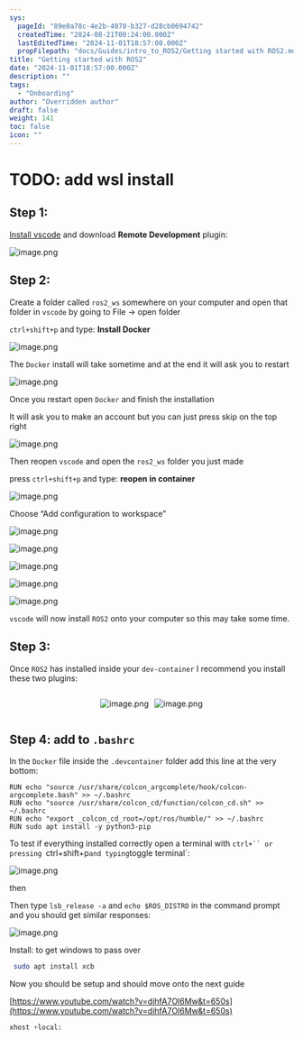 ```yaml
---
sys:
  pageId: "89e0a78c-4e2b-4070-b327-d28cb0694742"
  createdTime: "2024-08-21T00:24:00.000Z"
  lastEditedTime: "2024-11-01T18:57:00.000Z"
  propFilepath: "docs/Guides/intro_to_ROS2/Getting started with ROS2.md"
title: "Getting started with ROS2"
date: "2024-11-01T18:57:00.000Z"
description: ""
tags:
  - "Onboarding"
author: "Overridden author"
draft: false
weight: 141
toc: false
icon: ""
---
```


# TODO: add wsl install

## Step 1:

[Install vscode](https://code.visualstudio.com/download) and download **Remote Development** plugin:

![image.png](https://prod-files-secure.s3.us-west-2.amazonaws.com/d518164a-d88e-44d1-a4ee-3adb3bd8bce0/efb52993-1881-4a40-b95e-6f020334f022/image.png?X-Amz-Algorithm=AWS4-HMAC-SHA256&X-Amz-Content-Sha256=UNSIGNED-PAYLOAD&X-Amz-Credential=ASIAZI2LB466563P4Z7D%2F20250210%2Fus-west-2%2Fs3%2Faws4_request&X-Amz-Date=20250210T131546Z&X-Amz-Expires=3600&X-Amz-Security-Token=IQoJb3JpZ2luX2VjEKP%2F%2F%2F%2F%2F%2F%2F%2F%2F%2FwEaCXVzLXdlc3QtMiJIMEYCIQCRQdSMDBC4Nu410a6sgyPrilA8mx1frc6H7rqtchx%2BdAIhALJG9ahwHPgLXqdYj1L3P9D6P5aTSTTwYNmaik80vU1mKogECLz%2F%2F%2F%2F%2F%2F%2F%2F%2F%2FwEQABoMNjM3NDIzMTgzODA1Igzn4e4wOZAIEniIlqAq3AOzC92KS2qwJOJ6IVtKD0xQGTM25sfarXm54QwzR4AUqjDfUFF0k8WlOCTO4iAV8C6tG16U4hWx83ANsc7wb%2F0ZuG2jLdKV534vwIfZikKAeUvPAg7u4Rz%2FF%2FTxkeOYEC8K3M%2FKLK0W1Un%2Fiy2Zqss1%2FwrtKqsX8ZWNFcvIMUyt%2BTNgxWQzR04%2FfEopLvnXh7u3RL0Hje4DImjb9RC37B%2BloIf2lfviVz%2FUZ1AQm8HL4nx%2FVi81uTw7ium9IcEA3XewSvOC4smJszG7jitNNG3FQpW%2FKD9iYlHW6ip%2FQ2AN3KoOOhaY7FEC6PbOp75aa5dYXBFfVlC4tX5lQBemSHfThZW90MfWcBu9aLOFZU9lEhsmLXjasqkWVromeiB%2BCOiCM0w7HfLnKHfpIFrO5%2Fkbni6jmiJfzVqxY9B7D6QYzdeqqEmAJrXZ01DgWP2OAJp5PAVg594cL6IN8bYQtKGRjiSDuk85BOWg%2Bt%2Bnq4Kt8Okfcv9lrPUFPieqxPz5UnxUdp5JQVJ8QOYuR01U%2FEMk%2Fr9uuh32P1lVXZLR3k3V%2Fmow%2FEJmVh0KJZ4DxvN1mq%2B4bQYxN4wFEVL%2BIiTiW%2B0CKSrCaXHZb8jUMIa7qyTWEE2AVPpHnIznoQSkfjDCrae9BjqkATWFWGRrxNsGvRPgs7M3MzsiFJTyU%2FmnruK87lb8rvDn%2F0F6GiDDgYcLVtO5F67IcmCs5b%2B2g3YFq09lN1dLgwUItWnCEFFQ%2FQvSaw%2Fo3nkbpP273qMwiHuJ0SOyv42bJWFUJxjBij4kG%2BAe6PzcFl%2B5YK7JQbKMo7wtudrvDj4LxfJdjO8HapsaSfI1whyh129xve3fJVfABxOdm8eiTiYkPEUT&X-Amz-Signature=e611e25a3c374d8577668297ed72e5f15a01879a02f576dfe4fb524efced17f7&X-Amz-SignedHeaders=host&x-id=GetObject)

## Step 2:

Create a folder called `ros2_ws` somewhere on your computer and open that folder in `vscode` by going to File → open folder 

`ctrl+shift+p` and type: **Install Docker**

![image.png](https://prod-files-secure.s3.us-west-2.amazonaws.com/d518164a-d88e-44d1-a4ee-3adb3bd8bce0/2269dc0e-1cd5-47ff-bceb-c04ad9b2eab0/image.png?X-Amz-Algorithm=AWS4-HMAC-SHA256&X-Amz-Content-Sha256=UNSIGNED-PAYLOAD&X-Amz-Credential=ASIAZI2LB466563P4Z7D%2F20250210%2Fus-west-2%2Fs3%2Faws4_request&X-Amz-Date=20250210T131546Z&X-Amz-Expires=3600&X-Amz-Security-Token=IQoJb3JpZ2luX2VjEKP%2F%2F%2F%2F%2F%2F%2F%2F%2F%2FwEaCXVzLXdlc3QtMiJIMEYCIQCRQdSMDBC4Nu410a6sgyPrilA8mx1frc6H7rqtchx%2BdAIhALJG9ahwHPgLXqdYj1L3P9D6P5aTSTTwYNmaik80vU1mKogECLz%2F%2F%2F%2F%2F%2F%2F%2F%2F%2FwEQABoMNjM3NDIzMTgzODA1Igzn4e4wOZAIEniIlqAq3AOzC92KS2qwJOJ6IVtKD0xQGTM25sfarXm54QwzR4AUqjDfUFF0k8WlOCTO4iAV8C6tG16U4hWx83ANsc7wb%2F0ZuG2jLdKV534vwIfZikKAeUvPAg7u4Rz%2FF%2FTxkeOYEC8K3M%2FKLK0W1Un%2Fiy2Zqss1%2FwrtKqsX8ZWNFcvIMUyt%2BTNgxWQzR04%2FfEopLvnXh7u3RL0Hje4DImjb9RC37B%2BloIf2lfviVz%2FUZ1AQm8HL4nx%2FVi81uTw7ium9IcEA3XewSvOC4smJszG7jitNNG3FQpW%2FKD9iYlHW6ip%2FQ2AN3KoOOhaY7FEC6PbOp75aa5dYXBFfVlC4tX5lQBemSHfThZW90MfWcBu9aLOFZU9lEhsmLXjasqkWVromeiB%2BCOiCM0w7HfLnKHfpIFrO5%2Fkbni6jmiJfzVqxY9B7D6QYzdeqqEmAJrXZ01DgWP2OAJp5PAVg594cL6IN8bYQtKGRjiSDuk85BOWg%2Bt%2Bnq4Kt8Okfcv9lrPUFPieqxPz5UnxUdp5JQVJ8QOYuR01U%2FEMk%2Fr9uuh32P1lVXZLR3k3V%2Fmow%2FEJmVh0KJZ4DxvN1mq%2B4bQYxN4wFEVL%2BIiTiW%2B0CKSrCaXHZb8jUMIa7qyTWEE2AVPpHnIznoQSkfjDCrae9BjqkATWFWGRrxNsGvRPgs7M3MzsiFJTyU%2FmnruK87lb8rvDn%2F0F6GiDDgYcLVtO5F67IcmCs5b%2B2g3YFq09lN1dLgwUItWnCEFFQ%2FQvSaw%2Fo3nkbpP273qMwiHuJ0SOyv42bJWFUJxjBij4kG%2BAe6PzcFl%2B5YK7JQbKMo7wtudrvDj4LxfJdjO8HapsaSfI1whyh129xve3fJVfABxOdm8eiTiYkPEUT&X-Amz-Signature=0c16b83fa7b52ecd8fffe886916a4df6c2754b3f66dd9cc648550ec8a8175cc8&X-Amz-SignedHeaders=host&x-id=GetObject)

The `Docker` install will take sometime and at the end it will ask you to restart

![image.png](https://prod-files-secure.s3.us-west-2.amazonaws.com/d518164a-d88e-44d1-a4ee-3adb3bd8bce0/ed233f78-be33-4b1f-b89c-9c346c0e961e/image.png?X-Amz-Algorithm=AWS4-HMAC-SHA256&X-Amz-Content-Sha256=UNSIGNED-PAYLOAD&X-Amz-Credential=ASIAZI2LB466563P4Z7D%2F20250210%2Fus-west-2%2Fs3%2Faws4_request&X-Amz-Date=20250210T131546Z&X-Amz-Expires=3600&X-Amz-Security-Token=IQoJb3JpZ2luX2VjEKP%2F%2F%2F%2F%2F%2F%2F%2F%2F%2FwEaCXVzLXdlc3QtMiJIMEYCIQCRQdSMDBC4Nu410a6sgyPrilA8mx1frc6H7rqtchx%2BdAIhALJG9ahwHPgLXqdYj1L3P9D6P5aTSTTwYNmaik80vU1mKogECLz%2F%2F%2F%2F%2F%2F%2F%2F%2F%2FwEQABoMNjM3NDIzMTgzODA1Igzn4e4wOZAIEniIlqAq3AOzC92KS2qwJOJ6IVtKD0xQGTM25sfarXm54QwzR4AUqjDfUFF0k8WlOCTO4iAV8C6tG16U4hWx83ANsc7wb%2F0ZuG2jLdKV534vwIfZikKAeUvPAg7u4Rz%2FF%2FTxkeOYEC8K3M%2FKLK0W1Un%2Fiy2Zqss1%2FwrtKqsX8ZWNFcvIMUyt%2BTNgxWQzR04%2FfEopLvnXh7u3RL0Hje4DImjb9RC37B%2BloIf2lfviVz%2FUZ1AQm8HL4nx%2FVi81uTw7ium9IcEA3XewSvOC4smJszG7jitNNG3FQpW%2FKD9iYlHW6ip%2FQ2AN3KoOOhaY7FEC6PbOp75aa5dYXBFfVlC4tX5lQBemSHfThZW90MfWcBu9aLOFZU9lEhsmLXjasqkWVromeiB%2BCOiCM0w7HfLnKHfpIFrO5%2Fkbni6jmiJfzVqxY9B7D6QYzdeqqEmAJrXZ01DgWP2OAJp5PAVg594cL6IN8bYQtKGRjiSDuk85BOWg%2Bt%2Bnq4Kt8Okfcv9lrPUFPieqxPz5UnxUdp5JQVJ8QOYuR01U%2FEMk%2Fr9uuh32P1lVXZLR3k3V%2Fmow%2FEJmVh0KJZ4DxvN1mq%2B4bQYxN4wFEVL%2BIiTiW%2B0CKSrCaXHZb8jUMIa7qyTWEE2AVPpHnIznoQSkfjDCrae9BjqkATWFWGRrxNsGvRPgs7M3MzsiFJTyU%2FmnruK87lb8rvDn%2F0F6GiDDgYcLVtO5F67IcmCs5b%2B2g3YFq09lN1dLgwUItWnCEFFQ%2FQvSaw%2Fo3nkbpP273qMwiHuJ0SOyv42bJWFUJxjBij4kG%2BAe6PzcFl%2B5YK7JQbKMo7wtudrvDj4LxfJdjO8HapsaSfI1whyh129xve3fJVfABxOdm8eiTiYkPEUT&X-Amz-Signature=01f7f0738744482876f669cf0f7ab8ad6382487e5ac0e7a18111e8cd7f3ab6b2&X-Amz-SignedHeaders=host&x-id=GetObject)

Once you restart open `Docker` and finish the installation

It will ask you to make an account but you can just press skip on the top right

![image.png](https://prod-files-secure.s3.us-west-2.amazonaws.com/d518164a-d88e-44d1-a4ee-3adb3bd8bce0/21010ad9-1659-4fd9-9f59-9932a09b2a3d/image.png?X-Amz-Algorithm=AWS4-HMAC-SHA256&X-Amz-Content-Sha256=UNSIGNED-PAYLOAD&X-Amz-Credential=ASIAZI2LB466563P4Z7D%2F20250210%2Fus-west-2%2Fs3%2Faws4_request&X-Amz-Date=20250210T131546Z&X-Amz-Expires=3600&X-Amz-Security-Token=IQoJb3JpZ2luX2VjEKP%2F%2F%2F%2F%2F%2F%2F%2F%2F%2FwEaCXVzLXdlc3QtMiJIMEYCIQCRQdSMDBC4Nu410a6sgyPrilA8mx1frc6H7rqtchx%2BdAIhALJG9ahwHPgLXqdYj1L3P9D6P5aTSTTwYNmaik80vU1mKogECLz%2F%2F%2F%2F%2F%2F%2F%2F%2F%2FwEQABoMNjM3NDIzMTgzODA1Igzn4e4wOZAIEniIlqAq3AOzC92KS2qwJOJ6IVtKD0xQGTM25sfarXm54QwzR4AUqjDfUFF0k8WlOCTO4iAV8C6tG16U4hWx83ANsc7wb%2F0ZuG2jLdKV534vwIfZikKAeUvPAg7u4Rz%2FF%2FTxkeOYEC8K3M%2FKLK0W1Un%2Fiy2Zqss1%2FwrtKqsX8ZWNFcvIMUyt%2BTNgxWQzR04%2FfEopLvnXh7u3RL0Hje4DImjb9RC37B%2BloIf2lfviVz%2FUZ1AQm8HL4nx%2FVi81uTw7ium9IcEA3XewSvOC4smJszG7jitNNG3FQpW%2FKD9iYlHW6ip%2FQ2AN3KoOOhaY7FEC6PbOp75aa5dYXBFfVlC4tX5lQBemSHfThZW90MfWcBu9aLOFZU9lEhsmLXjasqkWVromeiB%2BCOiCM0w7HfLnKHfpIFrO5%2Fkbni6jmiJfzVqxY9B7D6QYzdeqqEmAJrXZ01DgWP2OAJp5PAVg594cL6IN8bYQtKGRjiSDuk85BOWg%2Bt%2Bnq4Kt8Okfcv9lrPUFPieqxPz5UnxUdp5JQVJ8QOYuR01U%2FEMk%2Fr9uuh32P1lVXZLR3k3V%2Fmow%2FEJmVh0KJZ4DxvN1mq%2B4bQYxN4wFEVL%2BIiTiW%2B0CKSrCaXHZb8jUMIa7qyTWEE2AVPpHnIznoQSkfjDCrae9BjqkATWFWGRrxNsGvRPgs7M3MzsiFJTyU%2FmnruK87lb8rvDn%2F0F6GiDDgYcLVtO5F67IcmCs5b%2B2g3YFq09lN1dLgwUItWnCEFFQ%2FQvSaw%2Fo3nkbpP273qMwiHuJ0SOyv42bJWFUJxjBij4kG%2BAe6PzcFl%2B5YK7JQbKMo7wtudrvDj4LxfJdjO8HapsaSfI1whyh129xve3fJVfABxOdm8eiTiYkPEUT&X-Amz-Signature=6d9a82d9a826a6b0b5858402a402f0cb804ae9470d9fce8f118d0c9e60bbe649&X-Amz-SignedHeaders=host&x-id=GetObject)

Then reopen `vscode` and open the `ros2_ws` folder you just made

press `ctrl+shift+p` and type: **reopen in container**

![image.png](https://prod-files-secure.s3.us-west-2.amazonaws.com/d518164a-d88e-44d1-a4ee-3adb3bd8bce0/4e93b8c2-41ad-488c-8095-c74205196118/image.png?X-Amz-Algorithm=AWS4-HMAC-SHA256&X-Amz-Content-Sha256=UNSIGNED-PAYLOAD&X-Amz-Credential=ASIAZI2LB466563P4Z7D%2F20250210%2Fus-west-2%2Fs3%2Faws4_request&X-Amz-Date=20250210T131546Z&X-Amz-Expires=3600&X-Amz-Security-Token=IQoJb3JpZ2luX2VjEKP%2F%2F%2F%2F%2F%2F%2F%2F%2F%2FwEaCXVzLXdlc3QtMiJIMEYCIQCRQdSMDBC4Nu410a6sgyPrilA8mx1frc6H7rqtchx%2BdAIhALJG9ahwHPgLXqdYj1L3P9D6P5aTSTTwYNmaik80vU1mKogECLz%2F%2F%2F%2F%2F%2F%2F%2F%2F%2FwEQABoMNjM3NDIzMTgzODA1Igzn4e4wOZAIEniIlqAq3AOzC92KS2qwJOJ6IVtKD0xQGTM25sfarXm54QwzR4AUqjDfUFF0k8WlOCTO4iAV8C6tG16U4hWx83ANsc7wb%2F0ZuG2jLdKV534vwIfZikKAeUvPAg7u4Rz%2FF%2FTxkeOYEC8K3M%2FKLK0W1Un%2Fiy2Zqss1%2FwrtKqsX8ZWNFcvIMUyt%2BTNgxWQzR04%2FfEopLvnXh7u3RL0Hje4DImjb9RC37B%2BloIf2lfviVz%2FUZ1AQm8HL4nx%2FVi81uTw7ium9IcEA3XewSvOC4smJszG7jitNNG3FQpW%2FKD9iYlHW6ip%2FQ2AN3KoOOhaY7FEC6PbOp75aa5dYXBFfVlC4tX5lQBemSHfThZW90MfWcBu9aLOFZU9lEhsmLXjasqkWVromeiB%2BCOiCM0w7HfLnKHfpIFrO5%2Fkbni6jmiJfzVqxY9B7D6QYzdeqqEmAJrXZ01DgWP2OAJp5PAVg594cL6IN8bYQtKGRjiSDuk85BOWg%2Bt%2Bnq4Kt8Okfcv9lrPUFPieqxPz5UnxUdp5JQVJ8QOYuR01U%2FEMk%2Fr9uuh32P1lVXZLR3k3V%2Fmow%2FEJmVh0KJZ4DxvN1mq%2B4bQYxN4wFEVL%2BIiTiW%2B0CKSrCaXHZb8jUMIa7qyTWEE2AVPpHnIznoQSkfjDCrae9BjqkATWFWGRrxNsGvRPgs7M3MzsiFJTyU%2FmnruK87lb8rvDn%2F0F6GiDDgYcLVtO5F67IcmCs5b%2B2g3YFq09lN1dLgwUItWnCEFFQ%2FQvSaw%2Fo3nkbpP273qMwiHuJ0SOyv42bJWFUJxjBij4kG%2BAe6PzcFl%2B5YK7JQbKMo7wtudrvDj4LxfJdjO8HapsaSfI1whyh129xve3fJVfABxOdm8eiTiYkPEUT&X-Amz-Signature=28c68a6f866b470fc60e6e0b40a4d30484ab65d58b35b21d5ba89ad8609e7209&X-Amz-SignedHeaders=host&x-id=GetObject)

Choose “Add configuration to workspace”

![image.png](https://prod-files-secure.s3.us-west-2.amazonaws.com/d518164a-d88e-44d1-a4ee-3adb3bd8bce0/9560b282-5060-4989-ba37-97e7b2c22476/image.png?X-Amz-Algorithm=AWS4-HMAC-SHA256&X-Amz-Content-Sha256=UNSIGNED-PAYLOAD&X-Amz-Credential=ASIAZI2LB466563P4Z7D%2F20250210%2Fus-west-2%2Fs3%2Faws4_request&X-Amz-Date=20250210T131546Z&X-Amz-Expires=3600&X-Amz-Security-Token=IQoJb3JpZ2luX2VjEKP%2F%2F%2F%2F%2F%2F%2F%2F%2F%2FwEaCXVzLXdlc3QtMiJIMEYCIQCRQdSMDBC4Nu410a6sgyPrilA8mx1frc6H7rqtchx%2BdAIhALJG9ahwHPgLXqdYj1L3P9D6P5aTSTTwYNmaik80vU1mKogECLz%2F%2F%2F%2F%2F%2F%2F%2F%2F%2FwEQABoMNjM3NDIzMTgzODA1Igzn4e4wOZAIEniIlqAq3AOzC92KS2qwJOJ6IVtKD0xQGTM25sfarXm54QwzR4AUqjDfUFF0k8WlOCTO4iAV8C6tG16U4hWx83ANsc7wb%2F0ZuG2jLdKV534vwIfZikKAeUvPAg7u4Rz%2FF%2FTxkeOYEC8K3M%2FKLK0W1Un%2Fiy2Zqss1%2FwrtKqsX8ZWNFcvIMUyt%2BTNgxWQzR04%2FfEopLvnXh7u3RL0Hje4DImjb9RC37B%2BloIf2lfviVz%2FUZ1AQm8HL4nx%2FVi81uTw7ium9IcEA3XewSvOC4smJszG7jitNNG3FQpW%2FKD9iYlHW6ip%2FQ2AN3KoOOhaY7FEC6PbOp75aa5dYXBFfVlC4tX5lQBemSHfThZW90MfWcBu9aLOFZU9lEhsmLXjasqkWVromeiB%2BCOiCM0w7HfLnKHfpIFrO5%2Fkbni6jmiJfzVqxY9B7D6QYzdeqqEmAJrXZ01DgWP2OAJp5PAVg594cL6IN8bYQtKGRjiSDuk85BOWg%2Bt%2Bnq4Kt8Okfcv9lrPUFPieqxPz5UnxUdp5JQVJ8QOYuR01U%2FEMk%2Fr9uuh32P1lVXZLR3k3V%2Fmow%2FEJmVh0KJZ4DxvN1mq%2B4bQYxN4wFEVL%2BIiTiW%2B0CKSrCaXHZb8jUMIa7qyTWEE2AVPpHnIznoQSkfjDCrae9BjqkATWFWGRrxNsGvRPgs7M3MzsiFJTyU%2FmnruK87lb8rvDn%2F0F6GiDDgYcLVtO5F67IcmCs5b%2B2g3YFq09lN1dLgwUItWnCEFFQ%2FQvSaw%2Fo3nkbpP273qMwiHuJ0SOyv42bJWFUJxjBij4kG%2BAe6PzcFl%2B5YK7JQbKMo7wtudrvDj4LxfJdjO8HapsaSfI1whyh129xve3fJVfABxOdm8eiTiYkPEUT&X-Amz-Signature=67bfa494ca41710ed490c58552f4bd5ac8e1232b031dfa4777e542735dfdd2a0&X-Amz-SignedHeaders=host&x-id=GetObject)

![image.png](https://prod-files-secure.s3.us-west-2.amazonaws.com/d518164a-d88e-44d1-a4ee-3adb3bd8bce0/2ee63f81-886b-48e8-a553-dc6e5eac99e4/image.png?X-Amz-Algorithm=AWS4-HMAC-SHA256&X-Amz-Content-Sha256=UNSIGNED-PAYLOAD&X-Amz-Credential=ASIAZI2LB466563P4Z7D%2F20250210%2Fus-west-2%2Fs3%2Faws4_request&X-Amz-Date=20250210T131546Z&X-Amz-Expires=3600&X-Amz-Security-Token=IQoJb3JpZ2luX2VjEKP%2F%2F%2F%2F%2F%2F%2F%2F%2F%2FwEaCXVzLXdlc3QtMiJIMEYCIQCRQdSMDBC4Nu410a6sgyPrilA8mx1frc6H7rqtchx%2BdAIhALJG9ahwHPgLXqdYj1L3P9D6P5aTSTTwYNmaik80vU1mKogECLz%2F%2F%2F%2F%2F%2F%2F%2F%2F%2FwEQABoMNjM3NDIzMTgzODA1Igzn4e4wOZAIEniIlqAq3AOzC92KS2qwJOJ6IVtKD0xQGTM25sfarXm54QwzR4AUqjDfUFF0k8WlOCTO4iAV8C6tG16U4hWx83ANsc7wb%2F0ZuG2jLdKV534vwIfZikKAeUvPAg7u4Rz%2FF%2FTxkeOYEC8K3M%2FKLK0W1Un%2Fiy2Zqss1%2FwrtKqsX8ZWNFcvIMUyt%2BTNgxWQzR04%2FfEopLvnXh7u3RL0Hje4DImjb9RC37B%2BloIf2lfviVz%2FUZ1AQm8HL4nx%2FVi81uTw7ium9IcEA3XewSvOC4smJszG7jitNNG3FQpW%2FKD9iYlHW6ip%2FQ2AN3KoOOhaY7FEC6PbOp75aa5dYXBFfVlC4tX5lQBemSHfThZW90MfWcBu9aLOFZU9lEhsmLXjasqkWVromeiB%2BCOiCM0w7HfLnKHfpIFrO5%2Fkbni6jmiJfzVqxY9B7D6QYzdeqqEmAJrXZ01DgWP2OAJp5PAVg594cL6IN8bYQtKGRjiSDuk85BOWg%2Bt%2Bnq4Kt8Okfcv9lrPUFPieqxPz5UnxUdp5JQVJ8QOYuR01U%2FEMk%2Fr9uuh32P1lVXZLR3k3V%2Fmow%2FEJmVh0KJZ4DxvN1mq%2B4bQYxN4wFEVL%2BIiTiW%2B0CKSrCaXHZb8jUMIa7qyTWEE2AVPpHnIznoQSkfjDCrae9BjqkATWFWGRrxNsGvRPgs7M3MzsiFJTyU%2FmnruK87lb8rvDn%2F0F6GiDDgYcLVtO5F67IcmCs5b%2B2g3YFq09lN1dLgwUItWnCEFFQ%2FQvSaw%2Fo3nkbpP273qMwiHuJ0SOyv42bJWFUJxjBij4kG%2BAe6PzcFl%2B5YK7JQbKMo7wtudrvDj4LxfJdjO8HapsaSfI1whyh129xve3fJVfABxOdm8eiTiYkPEUT&X-Amz-Signature=5ba6980fcb28afb5dc529e43376aa62a059e6429016c7eeff084fa759e7722e1&X-Amz-SignedHeaders=host&x-id=GetObject)

![image.png](https://prod-files-secure.s3.us-west-2.amazonaws.com/d518164a-d88e-44d1-a4ee-3adb3bd8bce0/ae1580b2-b048-407e-aed9-b584224a7a04/image.png?X-Amz-Algorithm=AWS4-HMAC-SHA256&X-Amz-Content-Sha256=UNSIGNED-PAYLOAD&X-Amz-Credential=ASIAZI2LB466563P4Z7D%2F20250210%2Fus-west-2%2Fs3%2Faws4_request&X-Amz-Date=20250210T131546Z&X-Amz-Expires=3600&X-Amz-Security-Token=IQoJb3JpZ2luX2VjEKP%2F%2F%2F%2F%2F%2F%2F%2F%2F%2FwEaCXVzLXdlc3QtMiJIMEYCIQCRQdSMDBC4Nu410a6sgyPrilA8mx1frc6H7rqtchx%2BdAIhALJG9ahwHPgLXqdYj1L3P9D6P5aTSTTwYNmaik80vU1mKogECLz%2F%2F%2F%2F%2F%2F%2F%2F%2F%2FwEQABoMNjM3NDIzMTgzODA1Igzn4e4wOZAIEniIlqAq3AOzC92KS2qwJOJ6IVtKD0xQGTM25sfarXm54QwzR4AUqjDfUFF0k8WlOCTO4iAV8C6tG16U4hWx83ANsc7wb%2F0ZuG2jLdKV534vwIfZikKAeUvPAg7u4Rz%2FF%2FTxkeOYEC8K3M%2FKLK0W1Un%2Fiy2Zqss1%2FwrtKqsX8ZWNFcvIMUyt%2BTNgxWQzR04%2FfEopLvnXh7u3RL0Hje4DImjb9RC37B%2BloIf2lfviVz%2FUZ1AQm8HL4nx%2FVi81uTw7ium9IcEA3XewSvOC4smJszG7jitNNG3FQpW%2FKD9iYlHW6ip%2FQ2AN3KoOOhaY7FEC6PbOp75aa5dYXBFfVlC4tX5lQBemSHfThZW90MfWcBu9aLOFZU9lEhsmLXjasqkWVromeiB%2BCOiCM0w7HfLnKHfpIFrO5%2Fkbni6jmiJfzVqxY9B7D6QYzdeqqEmAJrXZ01DgWP2OAJp5PAVg594cL6IN8bYQtKGRjiSDuk85BOWg%2Bt%2Bnq4Kt8Okfcv9lrPUFPieqxPz5UnxUdp5JQVJ8QOYuR01U%2FEMk%2Fr9uuh32P1lVXZLR3k3V%2Fmow%2FEJmVh0KJZ4DxvN1mq%2B4bQYxN4wFEVL%2BIiTiW%2B0CKSrCaXHZb8jUMIa7qyTWEE2AVPpHnIznoQSkfjDCrae9BjqkATWFWGRrxNsGvRPgs7M3MzsiFJTyU%2FmnruK87lb8rvDn%2F0F6GiDDgYcLVtO5F67IcmCs5b%2B2g3YFq09lN1dLgwUItWnCEFFQ%2FQvSaw%2Fo3nkbpP273qMwiHuJ0SOyv42bJWFUJxjBij4kG%2BAe6PzcFl%2B5YK7JQbKMo7wtudrvDj4LxfJdjO8HapsaSfI1whyh129xve3fJVfABxOdm8eiTiYkPEUT&X-Amz-Signature=3e3159a7d661da9c15d2af7c73de0e0c64cc01387e609fcceb40881184a2ceec&X-Amz-SignedHeaders=host&x-id=GetObject)

![image.png](https://prod-files-secure.s3.us-west-2.amazonaws.com/d518164a-d88e-44d1-a4ee-3adb3bd8bce0/53255b28-f75e-430f-b9e3-c0ac8577e42b/image.png?X-Amz-Algorithm=AWS4-HMAC-SHA256&X-Amz-Content-Sha256=UNSIGNED-PAYLOAD&X-Amz-Credential=ASIAZI2LB466563P4Z7D%2F20250210%2Fus-west-2%2Fs3%2Faws4_request&X-Amz-Date=20250210T131546Z&X-Amz-Expires=3600&X-Amz-Security-Token=IQoJb3JpZ2luX2VjEKP%2F%2F%2F%2F%2F%2F%2F%2F%2F%2FwEaCXVzLXdlc3QtMiJIMEYCIQCRQdSMDBC4Nu410a6sgyPrilA8mx1frc6H7rqtchx%2BdAIhALJG9ahwHPgLXqdYj1L3P9D6P5aTSTTwYNmaik80vU1mKogECLz%2F%2F%2F%2F%2F%2F%2F%2F%2F%2FwEQABoMNjM3NDIzMTgzODA1Igzn4e4wOZAIEniIlqAq3AOzC92KS2qwJOJ6IVtKD0xQGTM25sfarXm54QwzR4AUqjDfUFF0k8WlOCTO4iAV8C6tG16U4hWx83ANsc7wb%2F0ZuG2jLdKV534vwIfZikKAeUvPAg7u4Rz%2FF%2FTxkeOYEC8K3M%2FKLK0W1Un%2Fiy2Zqss1%2FwrtKqsX8ZWNFcvIMUyt%2BTNgxWQzR04%2FfEopLvnXh7u3RL0Hje4DImjb9RC37B%2BloIf2lfviVz%2FUZ1AQm8HL4nx%2FVi81uTw7ium9IcEA3XewSvOC4smJszG7jitNNG3FQpW%2FKD9iYlHW6ip%2FQ2AN3KoOOhaY7FEC6PbOp75aa5dYXBFfVlC4tX5lQBemSHfThZW90MfWcBu9aLOFZU9lEhsmLXjasqkWVromeiB%2BCOiCM0w7HfLnKHfpIFrO5%2Fkbni6jmiJfzVqxY9B7D6QYzdeqqEmAJrXZ01DgWP2OAJp5PAVg594cL6IN8bYQtKGRjiSDuk85BOWg%2Bt%2Bnq4Kt8Okfcv9lrPUFPieqxPz5UnxUdp5JQVJ8QOYuR01U%2FEMk%2Fr9uuh32P1lVXZLR3k3V%2Fmow%2FEJmVh0KJZ4DxvN1mq%2B4bQYxN4wFEVL%2BIiTiW%2B0CKSrCaXHZb8jUMIa7qyTWEE2AVPpHnIznoQSkfjDCrae9BjqkATWFWGRrxNsGvRPgs7M3MzsiFJTyU%2FmnruK87lb8rvDn%2F0F6GiDDgYcLVtO5F67IcmCs5b%2B2g3YFq09lN1dLgwUItWnCEFFQ%2FQvSaw%2Fo3nkbpP273qMwiHuJ0SOyv42bJWFUJxjBij4kG%2BAe6PzcFl%2B5YK7JQbKMo7wtudrvDj4LxfJdjO8HapsaSfI1whyh129xve3fJVfABxOdm8eiTiYkPEUT&X-Amz-Signature=291dedf30f16278e452a016945e43bb64bb63fc5b23448284db89f0e92adb5bc&X-Amz-SignedHeaders=host&x-id=GetObject)

![image.png](https://prod-files-secure.s3.us-west-2.amazonaws.com/d518164a-d88e-44d1-a4ee-3adb3bd8bce0/7c562767-5af9-4ffb-97d1-327bcdf4ee00/image.png?X-Amz-Algorithm=AWS4-HMAC-SHA256&X-Amz-Content-Sha256=UNSIGNED-PAYLOAD&X-Amz-Credential=ASIAZI2LB466563P4Z7D%2F20250210%2Fus-west-2%2Fs3%2Faws4_request&X-Amz-Date=20250210T131546Z&X-Amz-Expires=3600&X-Amz-Security-Token=IQoJb3JpZ2luX2VjEKP%2F%2F%2F%2F%2F%2F%2F%2F%2F%2FwEaCXVzLXdlc3QtMiJIMEYCIQCRQdSMDBC4Nu410a6sgyPrilA8mx1frc6H7rqtchx%2BdAIhALJG9ahwHPgLXqdYj1L3P9D6P5aTSTTwYNmaik80vU1mKogECLz%2F%2F%2F%2F%2F%2F%2F%2F%2F%2FwEQABoMNjM3NDIzMTgzODA1Igzn4e4wOZAIEniIlqAq3AOzC92KS2qwJOJ6IVtKD0xQGTM25sfarXm54QwzR4AUqjDfUFF0k8WlOCTO4iAV8C6tG16U4hWx83ANsc7wb%2F0ZuG2jLdKV534vwIfZikKAeUvPAg7u4Rz%2FF%2FTxkeOYEC8K3M%2FKLK0W1Un%2Fiy2Zqss1%2FwrtKqsX8ZWNFcvIMUyt%2BTNgxWQzR04%2FfEopLvnXh7u3RL0Hje4DImjb9RC37B%2BloIf2lfviVz%2FUZ1AQm8HL4nx%2FVi81uTw7ium9IcEA3XewSvOC4smJszG7jitNNG3FQpW%2FKD9iYlHW6ip%2FQ2AN3KoOOhaY7FEC6PbOp75aa5dYXBFfVlC4tX5lQBemSHfThZW90MfWcBu9aLOFZU9lEhsmLXjasqkWVromeiB%2BCOiCM0w7HfLnKHfpIFrO5%2Fkbni6jmiJfzVqxY9B7D6QYzdeqqEmAJrXZ01DgWP2OAJp5PAVg594cL6IN8bYQtKGRjiSDuk85BOWg%2Bt%2Bnq4Kt8Okfcv9lrPUFPieqxPz5UnxUdp5JQVJ8QOYuR01U%2FEMk%2Fr9uuh32P1lVXZLR3k3V%2Fmow%2FEJmVh0KJZ4DxvN1mq%2B4bQYxN4wFEVL%2BIiTiW%2B0CKSrCaXHZb8jUMIa7qyTWEE2AVPpHnIznoQSkfjDCrae9BjqkATWFWGRrxNsGvRPgs7M3MzsiFJTyU%2FmnruK87lb8rvDn%2F0F6GiDDgYcLVtO5F67IcmCs5b%2B2g3YFq09lN1dLgwUItWnCEFFQ%2FQvSaw%2Fo3nkbpP273qMwiHuJ0SOyv42bJWFUJxjBij4kG%2BAe6PzcFl%2B5YK7JQbKMo7wtudrvDj4LxfJdjO8HapsaSfI1whyh129xve3fJVfABxOdm8eiTiYkPEUT&X-Amz-Signature=a53dd8da44cdb8b7e9e26bb6c8be4d2069004d2684d740eb0d1ec48b172c4a01&X-Amz-SignedHeaders=host&x-id=GetObject)

`vscode` will now install `ROS2` onto your computer so this may take some time.

## Step 3:

Once `ROS2` has installed inside your `dev-container` I recommend you install these two plugins:

<div style="display: flex;flex-direction: row; column-gap:10px; max-width: 630px;justify-content: center;">
<div>

![image.png](https://prod-files-secure.s3.us-west-2.amazonaws.com/d518164a-d88e-44d1-a4ee-3adb3bd8bce0/3fc3d550-5a54-4ba1-ba6b-faa01cdb7369/image.png?X-Amz-Algorithm=AWS4-HMAC-SHA256&X-Amz-Content-Sha256=UNSIGNED-PAYLOAD&X-Amz-Credential=ASIAZI2LB466ZN34WXLG%2F20250210%2Fus-west-2%2Fs3%2Faws4_request&X-Amz-Date=20250210T131547Z&X-Amz-Expires=3600&X-Amz-Security-Token=IQoJb3JpZ2luX2VjEKP%2F%2F%2F%2F%2F%2F%2F%2F%2F%2FwEaCXVzLXdlc3QtMiJGMEQCIER1KT40GUsCGxaM8Cr0Fd4c1AaPjw%2BKyI3ZOzaoVvjKAiByS%2FGZmZ%2Bfjgk%2FTnI%2BWUjakeR4VjTUQzfcVr5cuwlRSSqIBAi8%2F%2F%2F%2F%2F%2F%2F%2F%2F%2F8BEAAaDDYzNzQyMzE4MzgwNSIMPp6o1ESKSTQrMM8mKtwDIDTMfmdpk0sv3XyrILD7knfooN5XJl2ei7FSm8X%2BjBmy0NXROPugNvD0aCI6hXdrVFN82stQm6D%2FpJWVw9eSU8WJgTDh9E2%2FREhN%2BHhDzoW2QkeC3nK7ts4ieG5Lyh2TLt7gixVlnCwavZ7gnYCeIGGnhBGNSMJETlPSEV7RMAoXm%2Fze1VZRPQ5rNcXtjotcmhwV9p5SjAjRyW0CG3nNmNRWWTgWdckEQIV3xT5eN7O12C%2Fj6u2nPgHnyFTdTBYw1DxVPPz3EuHuzYQ99otgkLhNXfs7flnlk0v7KeuK7GBjvISyPAndHOvSrZ8mK%2BdCCOl9ogF7VJsSQHnEoMFnLPnQTGRCPjy%2BunF9mQgCjB5QW2RDUXTFfki4VQLcpys4HloN1Hmcs77BFBkg3RK9%2FTKzTWSJwrSVOW6bzgt9l7KHYZ6YRfjcz6%2BT6vUn%2FRbKmxF5Pf7kp35D8WSzZZOM5FN0Z3th6X%2BzaD3WYu76Tka8svkl8pWbI%2B4KJugBwXeb6M7rHjEw3ByAiby35BMS3NMrcvnhWwRfDXfOj0em7Xouc6tiQfEwBWAReyvmiR9GHkszHYANwWypRPcWgOJosXtnU29YbLLdkiH%2BBf597LYFgV%2F1hLipNupw6wwwnq6nvQY6pgFFK3Km%2FPRmTRvySTJMZG0n9Mm5ELHG0dXZlssMcU2C8EQubVaLc8dvK6Jjn0F7erZP67%2FhKphtMEGKCIDCZmy7dBZJvcEBia4Sn%2FVUMUYq49H0sSTRBPQgTpgneTSHFH6o1rUGjHbl1FlZ%2FNu9maVXvB8exD1lWE4hPfaTtbEEcS7d%2FT8Cvv0SKAdee9Xhp6wCS71XHOvcNXn8uoaDgJzE%2BaYuQTtK&X-Amz-Signature=7b46722e23e839accc1539ba6f3bf595ad9c79bedbf93c8bd678f3f049f9369a&X-Amz-SignedHeaders=host&x-id=GetObject)

</div>
<div>

![image.png](https://prod-files-secure.s3.us-west-2.amazonaws.com/d518164a-d88e-44d1-a4ee-3adb3bd8bce0/d994cc66-13c2-4093-a5a3-f84cf4601a82/image.png?X-Amz-Algorithm=AWS4-HMAC-SHA256&X-Amz-Content-Sha256=UNSIGNED-PAYLOAD&X-Amz-Credential=ASIAZI2LB466V54BPGUS%2F20250210%2Fus-west-2%2Fs3%2Faws4_request&X-Amz-Date=20250210T131548Z&X-Amz-Expires=3600&X-Amz-Security-Token=IQoJb3JpZ2luX2VjEKP%2F%2F%2F%2F%2F%2F%2F%2F%2F%2FwEaCXVzLXdlc3QtMiJIMEYCIQCCRSBgkI9ZUU7zhUb6qx2QGTe1ArMZF3Tf0WIPJWRNFQIhAPfez7Shs65CRMdz%2BYb4vK8iUKgbPd7QbYdDHomO1i%2FFKogECLz%2F%2F%2F%2F%2F%2F%2F%2F%2F%2FwEQABoMNjM3NDIzMTgzODA1IgwPkgxr7x%2FjH%2Bg1Pd8q3ANZj%2B1ZZs3F1RpNDhPyQW9hhzsXiBcnOmBVS%2FHSuJHm9CH1V2CCiZ1wh0Vy%2B2WkjZ%2BGDrmAYN6jCF3Gs%2FfdoIDnJomm02f3w%2BipE%2FTYh3btrtuRgZBpm6%2BdYJQJIczuc5zWrS7XuLot2DJdmVHdJHCU8UJ%2BW3EmBVu0FvPq40WjJgEzRY1dlX1P922Gw0IFECtA%2FnOYlGehZK1ZCRvYiAhgXGYIldgF3N8od6sKjbs47K%2BYaEW%2FJir8RIwB2zbgTGr17vnscyHzHVs3yA9A94PldTDgCEppJeuRgV%2FZWbyymF7DNI0%2FcfQLfthuHiWQJXLxjTnK1wBozV%2BSCSZsk26yQwDDmvIn8u66U2sTzqVIA%2BM5kfz9n3fQhXoWHW%2B%2Fq8vo0DzIghxUQzFehOjZR2rGcFvaDrlRTTjfyDQ5VcnRDFCleadfLxOAGuHoianFA0OsRc4cUHLfTJg9Nbqaz6kYLeDdEaKiZBnj4aMKMrT1gGIk3v0luEepugvOvb6WMXA%2B675fR3veg09so4ztp2yER6VSqy1DuqdC1dPa3FK62Aj0JV55lVR5FoiT2R4aZF9JRcpkYAcrVOFDOyaA9lKDOmWYycBBsPhkchwMTWlnXAtdbN6UsomVeZXEETCWrqe9BjqkAYKX5kTqbIz9pCW0elVRXXBJtPIXmmACswmlvZsdmXjfUUjT%2BbGVTjG3VEs%2FtRIoK%2B5fg1%2BmnEHOi5P3OgJUO6kNINfb37bKT9YyIku07%2BgmQDEVG7VdW5kXSKkqfdGPgftRD9HzFlxZr46AcCkQVuO9LvbW1usv%2FvpabgcReuHUDyXn9wghfpRE3b3SLlgfLIqFTSKei4x6U0MuKIqnkvs33tEF&X-Amz-Signature=3c422fb165e49dfc6d6416cdba22adc5196b4de3ee0080ef089069167f8788d3&X-Amz-SignedHeaders=host&x-id=GetObject)

</div>
</div>

## Step 4: add to `.bashrc`

In the `Docker` file inside the `.devcontainer` folder add this line at the very bottom: 

```docker
RUN echo "source /usr/share/colcon_argcomplete/hook/colcon-argcomplete.bash" >> ~/.bashrc
RUN echo "source /usr/share/colcon_cd/function/colcon_cd.sh" >> ~/.bashrc
RUN echo "export _colcon_cd_root=/opt/ros/humble/" >> ~/.bashrc
RUN sudo apt install -y python3-pip 
```

To test if everything installed correctly open a terminal with `ctrl+`` or pressing `ctrl+shift+p` and typing `toggle terminal`:

![image.png](https://prod-files-secure.s3.us-west-2.amazonaws.com/d518164a-d88e-44d1-a4ee-3adb3bd8bce0/6a4943d8-b04e-4c02-9a58-775f3384d1a5/image.png?X-Amz-Algorithm=AWS4-HMAC-SHA256&X-Amz-Content-Sha256=UNSIGNED-PAYLOAD&X-Amz-Credential=ASIAZI2LB466563P4Z7D%2F20250210%2Fus-west-2%2Fs3%2Faws4_request&X-Amz-Date=20250210T131546Z&X-Amz-Expires=3600&X-Amz-Security-Token=IQoJb3JpZ2luX2VjEKP%2F%2F%2F%2F%2F%2F%2F%2F%2F%2FwEaCXVzLXdlc3QtMiJIMEYCIQCRQdSMDBC4Nu410a6sgyPrilA8mx1frc6H7rqtchx%2BdAIhALJG9ahwHPgLXqdYj1L3P9D6P5aTSTTwYNmaik80vU1mKogECLz%2F%2F%2F%2F%2F%2F%2F%2F%2F%2FwEQABoMNjM3NDIzMTgzODA1Igzn4e4wOZAIEniIlqAq3AOzC92KS2qwJOJ6IVtKD0xQGTM25sfarXm54QwzR4AUqjDfUFF0k8WlOCTO4iAV8C6tG16U4hWx83ANsc7wb%2F0ZuG2jLdKV534vwIfZikKAeUvPAg7u4Rz%2FF%2FTxkeOYEC8K3M%2FKLK0W1Un%2Fiy2Zqss1%2FwrtKqsX8ZWNFcvIMUyt%2BTNgxWQzR04%2FfEopLvnXh7u3RL0Hje4DImjb9RC37B%2BloIf2lfviVz%2FUZ1AQm8HL4nx%2FVi81uTw7ium9IcEA3XewSvOC4smJszG7jitNNG3FQpW%2FKD9iYlHW6ip%2FQ2AN3KoOOhaY7FEC6PbOp75aa5dYXBFfVlC4tX5lQBemSHfThZW90MfWcBu9aLOFZU9lEhsmLXjasqkWVromeiB%2BCOiCM0w7HfLnKHfpIFrO5%2Fkbni6jmiJfzVqxY9B7D6QYzdeqqEmAJrXZ01DgWP2OAJp5PAVg594cL6IN8bYQtKGRjiSDuk85BOWg%2Bt%2Bnq4Kt8Okfcv9lrPUFPieqxPz5UnxUdp5JQVJ8QOYuR01U%2FEMk%2Fr9uuh32P1lVXZLR3k3V%2Fmow%2FEJmVh0KJZ4DxvN1mq%2B4bQYxN4wFEVL%2BIiTiW%2B0CKSrCaXHZb8jUMIa7qyTWEE2AVPpHnIznoQSkfjDCrae9BjqkATWFWGRrxNsGvRPgs7M3MzsiFJTyU%2FmnruK87lb8rvDn%2F0F6GiDDgYcLVtO5F67IcmCs5b%2B2g3YFq09lN1dLgwUItWnCEFFQ%2FQvSaw%2Fo3nkbpP273qMwiHuJ0SOyv42bJWFUJxjBij4kG%2BAe6PzcFl%2B5YK7JQbKMo7wtudrvDj4LxfJdjO8HapsaSfI1whyh129xve3fJVfABxOdm8eiTiYkPEUT&X-Amz-Signature=f369fb3bf3ac39ca24ebecf5c77e98df374334602c00f21ff5da8555797bb5c9&X-Amz-SignedHeaders=host&x-id=GetObject)

then 

Then type `lsb_release -a` and `echo $ROS_DISTRO` in the command prompt and you should get similar responses:

![image.png](https://prod-files-secure.s3.us-west-2.amazonaws.com/d518164a-d88e-44d1-a4ee-3adb3bd8bce0/3e635dec-a805-4e85-8b9e-d000e5b71a4e/image.png?X-Amz-Algorithm=AWS4-HMAC-SHA256&X-Amz-Content-Sha256=UNSIGNED-PAYLOAD&X-Amz-Credential=ASIAZI2LB466563P4Z7D%2F20250210%2Fus-west-2%2Fs3%2Faws4_request&X-Amz-Date=20250210T131546Z&X-Amz-Expires=3600&X-Amz-Security-Token=IQoJb3JpZ2luX2VjEKP%2F%2F%2F%2F%2F%2F%2F%2F%2F%2FwEaCXVzLXdlc3QtMiJIMEYCIQCRQdSMDBC4Nu410a6sgyPrilA8mx1frc6H7rqtchx%2BdAIhALJG9ahwHPgLXqdYj1L3P9D6P5aTSTTwYNmaik80vU1mKogECLz%2F%2F%2F%2F%2F%2F%2F%2F%2F%2FwEQABoMNjM3NDIzMTgzODA1Igzn4e4wOZAIEniIlqAq3AOzC92KS2qwJOJ6IVtKD0xQGTM25sfarXm54QwzR4AUqjDfUFF0k8WlOCTO4iAV8C6tG16U4hWx83ANsc7wb%2F0ZuG2jLdKV534vwIfZikKAeUvPAg7u4Rz%2FF%2FTxkeOYEC8K3M%2FKLK0W1Un%2Fiy2Zqss1%2FwrtKqsX8ZWNFcvIMUyt%2BTNgxWQzR04%2FfEopLvnXh7u3RL0Hje4DImjb9RC37B%2BloIf2lfviVz%2FUZ1AQm8HL4nx%2FVi81uTw7ium9IcEA3XewSvOC4smJszG7jitNNG3FQpW%2FKD9iYlHW6ip%2FQ2AN3KoOOhaY7FEC6PbOp75aa5dYXBFfVlC4tX5lQBemSHfThZW90MfWcBu9aLOFZU9lEhsmLXjasqkWVromeiB%2BCOiCM0w7HfLnKHfpIFrO5%2Fkbni6jmiJfzVqxY9B7D6QYzdeqqEmAJrXZ01DgWP2OAJp5PAVg594cL6IN8bYQtKGRjiSDuk85BOWg%2Bt%2Bnq4Kt8Okfcv9lrPUFPieqxPz5UnxUdp5JQVJ8QOYuR01U%2FEMk%2Fr9uuh32P1lVXZLR3k3V%2Fmow%2FEJmVh0KJZ4DxvN1mq%2B4bQYxN4wFEVL%2BIiTiW%2B0CKSrCaXHZb8jUMIa7qyTWEE2AVPpHnIznoQSkfjDCrae9BjqkATWFWGRrxNsGvRPgs7M3MzsiFJTyU%2FmnruK87lb8rvDn%2F0F6GiDDgYcLVtO5F67IcmCs5b%2B2g3YFq09lN1dLgwUItWnCEFFQ%2FQvSaw%2Fo3nkbpP273qMwiHuJ0SOyv42bJWFUJxjBij4kG%2BAe6PzcFl%2B5YK7JQbKMo7wtudrvDj4LxfJdjO8HapsaSfI1whyh129xve3fJVfABxOdm8eiTiYkPEUT&X-Amz-Signature=f44cd31b366627bb09520f190fb3cc4facb171f62330a9b471332816d7365d72&X-Amz-SignedHeaders=host&x-id=GetObject)

Install:  to get windows to pass over

```bash
 sudo apt install xcb
```

Now you should be setup and should move onto the next guide 

[https://www.youtube.com/watch?v=dihfA7Ol6Mw&t=650s](https://www.youtube.com/watch?v=dihfA7Ol6Mw&t=650s)

```python
xhost +local:
```

